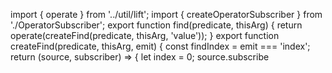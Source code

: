 import { operate } from '../util/lift';
import { createOperatorSubscriber } from './OperatorSubscriber';
export function find(predicate, thisArg) {
    return operate(createFind(predicate, thisArg, 'value'));
}
export function createFind(predicate, thisArg, emit) {
    const findIndex = emit === 'index';
    return (source, subscriber) => {
        let index = 0;
        source.subscribe